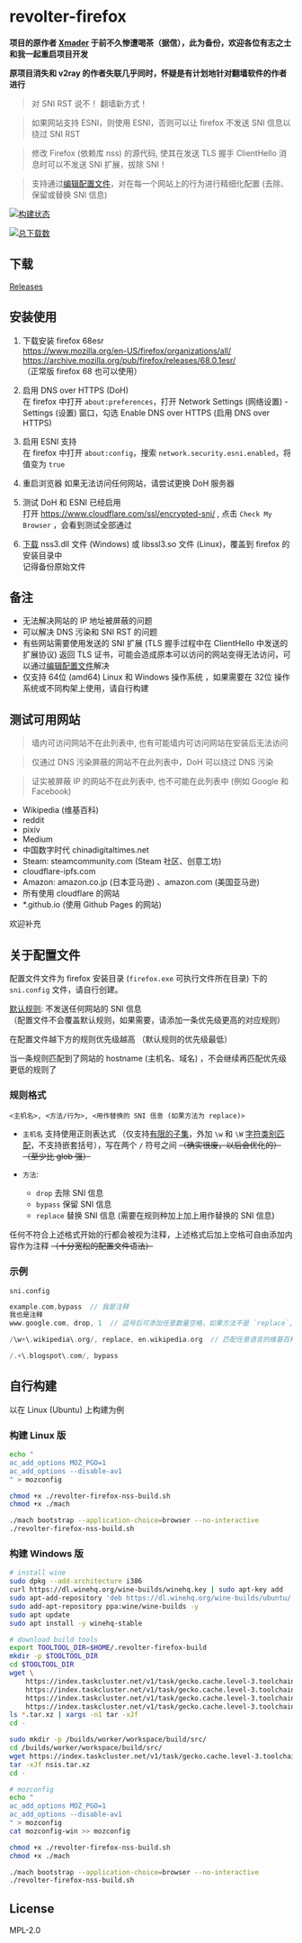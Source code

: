 
# revolter-firefox

**项目的原作者 [Xmader](https://github.com/Xmader/) 于前不久惨遭喝茶（据信），此为备份，欢迎各位有志之士和我一起重启项目开发**

**原项目消失和 v2ray 的作者失联几乎同时，怀疑是有计划地针对翻墙软件的作者进行**

> 对 SNI RST 说不！ 翻墙新方式！

> 如果网站支持 ESNI，则使用 ESNI，否则可以让 firefox 不发送 SNI 信息以绕过 SNI RST

> 修改 Firefox (依赖库 nss) 的源代码, 使其在发送 TLS 握手 ClientHello 消息时可以不发送 SNI 扩展，拔除 SNI！

> 支持通过[编辑配置文件](#关于配置文件)，对在每一个网站上的行为进行精细化配置 (去除、保留或替换 SNI 信息)

[![构建状态](https://dev.azure.com/xmader/apps/_apis/build/status/revolter-firefox)](https://dev.azure.com/xmader/apps/_build/latest?definitionId=21) 

[![总下载数](https://img.shields.io/github/downloads/revolter-firefox/revolter-firefox/total.svg)](https://github.com/revolter-firefox/revolter-firefox/releases)

## 下载

[Releases](https://github.com/revolter-firefox/revolter-firefox/releases)

## 安装使用

1. 下载安装 firefox 68esr  
https://www.mozilla.org/en-US/firefox/organizations/all/  
https://archive.mozilla.org/pub/firefox/releases/68.0.1esr/  
（正常版 firefox 68 也可以使用）

2. 启用 DNS over HTTPS (DoH)   
在 firefox 中打开 `about:preferences`，打开 Network Settings (网络设置) - Settings (设置) 窗口，勾选 Enable DNS over HTTPS (启用 DNS over HTTPS)   

3. 启用 ESNI 支持  
在 firefox 中打开 `about:config`，搜索 `network.security.esni.enabled`，将值变为 `true`

4. 重启浏览器
如果无法访问任何网站，请尝试更换 DoH 服务器

5. 测试 DoH 和 ESNI 已经启用  
打开 https://www.cloudflare.com/ssl/encrypted-sni/ , 点击 `Check My Browser` ，会看到测试全部通过

6. [下载](https://github.com/revolter-firefox/revolter-firefox/releases) nss3.dll 文件 (Windows) 或 libssl3.so 文件 (Linux)，覆盖到 firefox 的安装目录中  
记得备份原始文件

## 备注

* 无法解决网站的 IP 地址被屏蔽的问题
* 可以解决 DNS 污染和 SNI RST 的问题
* 有些网站需要使用发送的 SNI 扩展 (TLS 握手过程中在 ClientHello 中发送的扩展协议) 返回 TLS 证书，可能会造成原本可以访问的网站变得无法访问，可以通过[编辑配置文件](#关于配置文件)解决
* 仅支持 64位 (amd64) Linux 和 Windows 操作系统 ，如果需要在 32位 操作系统或不同构架上使用，请自行构建

## 测试可用网站

> 墙内可访问网站不在此列表中, 也有可能墙内可访问网站在安装后无法访问

> 仅通过 DNS 污染屏蔽的网站不在此列表中，DoH 可以绕过 DNS 污染

> 证实被屏蔽 IP 的网站不在此列表中, 也不可能在此列表中 (例如 Google 和 Facebook)

* Wikipedia (维基百科)
* reddit
* pixiv
* Medium
* 中国数字时代 chinadigitaltimes.net
* Steam: steamcommunity.com (Steam 社区、创意工坊)
* cloudflare-ipfs.com
* Amazon: amazon.co.jp (日本亚马逊) 、amazon.com (美国亚马逊)
* 所有使用 cloudflare 的网站
* *.github.io (使用 Github Pages 的网站)

欢迎补充

## 关于配置文件

配置文件文件为 firefox 安装目录 (`firefox.exe` 可执行文件所在目录) 下的 `sni.config` 文件，请自行创建。

[默认规则](/security/nss/lib/ssl/sni-config.c#L179): 不发送任何网站的 SNI 信息  
（配置文件不会覆盖默认规则，如果需要，请添加一条优先级更高的对应规则）

在配置文件越下方的规则优先级越高 （默认规则的优先级最低）

当一条规则匹配到了网站的 hostname (主机名、域名) ，不会继续再匹配优先级更低的规则了

### 规则格式

```
<主机名>, <方法/行为>, <用作替换的 SNI 信息 (如果方法为 replace)>
```

* `主机名` 支持使用正则表达式 （仅支持[有限的子集](https://github.com/cesanta/slre/blob/master/docs/syntax.md)，外加 `\w` 和 `\W` [字符类别匹配](https://developer.mozilla.org/zh-CN/docs/Web/JavaScript/Reference/Global_Objects/RegExp#character-classes)，不支持嵌套括号），写在两个 `/` 符号之间 ~~（确实很废，以后会优化的）~~ ~~（至少比 glob 强）~~

* `方法`: 
    * `drop` 去除 SNI 信息
    * `bypass` 保留 SNI 信息
    * `replace` 替换 SNI 信息 (需要在规则种加上加上用作替换的 SNI 信息)

任何不符合上述格式开始的行都会被视为注释，上述格式后加上空格可自由添加内容作为注释 ~~（十分宽松的配置文件语法）~~

### 示例

`sni.config`

```c
example.com,bypass  // 我是注释
我也是注释
www.google.com, drop, 1  // 逗号后可添加任意数量空格，如果方法不是 `replace`, 用作替换的 SNI 信息会被忽略

/\w+\.wikipedia\.org/, replace, en.wikipedia.org  // 匹配任意语言的维基百科页面，将其 SNI 信息替换为 `en.wikipedia.org` (并不会循环替换)

/.+\.blogspot\.com/, bypass
```

## 自行构建

以在 Linux (Ubuntu) 上构建为例

### 构建 Linux 版

```sh
echo "
ac_add_options MOZ_PGO=1
ac_add_options --disable-av1
" > mozconfig

chmod +x ./revolter-firefox-nss-build.sh
chmod +x ./mach

./mach bootstrap --application-choice=browser --no-interactive
./revolter-firefox-nss-build.sh
```

### 构建 Windows 版

```sh
# install wine
sudo dpkg --add-architecture i386
curl https://dl.winehq.org/wine-builds/winehq.key | sudo apt-key add
sudo apt-add-repository 'deb https://dl.winehq.org/wine-builds/ubuntu/ xenial main'
sudo add-apt-repository ppa:wine/wine-builds -y 
sudo apt update
sudo apt install -y winehq-stable

# download build tools
export TOOLTOOL_DIR=$HOME/.revolter-firefox-build
mkdir -p $TOOLTOOL_DIR
cd $TOOLTOOL_DIR
wget \
    https://index.taskcluster.net/v1/task/gecko.cache.level-3.toolchains.v3.linux64-clang-8-mingw-x64.latest/artifacts/public/build/clangmingw.tar.xz \
    https://index.taskcluster.net/v1/task/gecko.cache.level-3.toolchains.v3.mingw32-rust-1.36.latest/artifacts/public/build/rustc.tar.xz \
    https://index.taskcluster.net/v1/task/gecko.cache.level-3.toolchains.v3.linux64-cbindgen.latest/artifacts/public/build/cbindgen.tar.xz \
    https://index.taskcluster.net/v1/task/gecko.cache.level-3.toolchains.v2.linux64-mingw-fxc2-x86.latest/artifacts/public/build/fxc2.tar.xz
ls *.tar.xz | xargs -n1 tar -xJf
cd -

sudo mkdir -p /builds/worker/workspace/build/src/
cd /builds/worker/workspace/build/src/
wget https://index.taskcluster.net/v1/task/gecko.cache.level-3.toolchains.v3.linux64-mingw32-nsis.latest/artifacts/public/build/nsis.tar.xz
tar -xJf nsis.tar.xz
cd -

# mozconfig
echo "
ac_add_options MOZ_PGO=1
ac_add_options --disable-av1
" > mozconfig
cat mozconfig-win >> mozconfig

chmod +x ./revolter-firefox-nss-build.sh
chmod +x ./mach

./mach bootstrap --application-choice=browser --no-interactive
./revolter-firefox-nss-build.sh
```

## License

MPL-2.0

